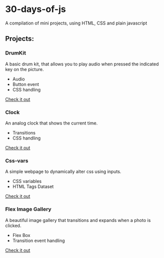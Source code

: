# 30-days-of-js

A compilation of mini projects, using HTML, CSS and plain javascript

## Projects:

### DrumKit

A basic drum kit, that allows you to play audio when pressed the indicated key on the picture.

- Audio
- Button event
- CSS handling

[Check it out](https://utkarshgupta2504.github.io/30-days-of-js/drumkit)

### Clock

An analog clock that shows the current time.

- Transitions
- CSS handling

[Check it out](https://utkarshgupta2504.github.io/30-days-of-js/clock)

### Css-vars

A simple webpage to dynamically alter css using inputs.

- CSS variables
- HTML Tags Dataset

[Check it out](https://utkarshgupta2504.github.io/30-days-of-js/css-vars)

### Flex Image Gallery

A beautiful image gallery that transitions and expands when a photo is clicked.

- Flex Box
- Transition event handling

[Check it out](https://utkarshgupta2504.github.io/30-days-of-js/flex-image-gallery)
